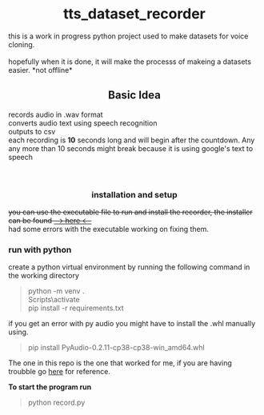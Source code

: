 
<h1 align="center">
tts_dataset_recorder
</h1>
this is a work in progress python project used to make datasets for voice cloning. <br><br>
hopefully when it is done, it will make the processs of makeing a datasets easier. *not offline*


<h2 align="center">
Basic Idea
</h2>  

records audio in .wav format <br>
converts audio text using speech recognition <br>
outputs to csv<br>
each recording is **10** seconds long and will begin after the countdown. Any any more than 10 seconds might break because it is using google's text to speech<br>
<br>
<br>


<h3 align = "center" >
installation and setup
</h3>

~~you can use the executable file to run and install the recorder, the installer can be found [--> here <--](https://github.com/clayton14/tts_dataset_recorder/releases) <br>~~
had some errors with the executable working on fixing them.
<h3>
run with python
</h3>

create a python virtual environment by running the following command in the working directory
>python -m venv . <br>
>Scripts\activate <br>
>pip install -r requirements.txt

if you get an error with py audio you might have to install the .whl manually using. <br>
>pip install PyAudio-0.2.11-cp38-cp38-win_amd64.whl

The one in this repo is the one that worked for me, if you are having troubble go [here](https://stackoverflow.com/questions/52283840/i-cant-install-pyaudio-on-windows-how-to-solve-error-microsoft-visual-c-14) for reference.

**To start the program run**
>python record.py 
